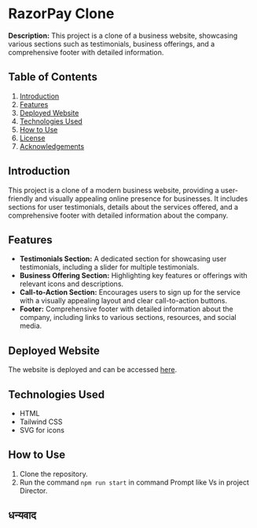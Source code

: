 # RazorPay Clone

**Description:** This project is a clone of a business website, showcasing various sections such as testimonials, business offerings, and a comprehensive footer with detailed information.

## Table of Contents

1. [Introduction](#introduction)
2. [Features](#features)
3. [Deployed Website](#deployed-website)
4. [Technologies Used](#technologies-used)
5. [How to Use](#how-to-use)
6. [License](#license)
7. [Acknowledgements](#acknowledgements)

## Introduction

This project is a clone of a modern business website, providing a user-friendly and visually appealing online presence for businesses. It includes sections for user testimonials, details about the services offered, and a comprehensive footer with detailed information about the company.

## Features

- **Testimonials Section:** A dedicated section for showcasing user testimonials, including a slider for multiple testimonials.
- **Business Offering Section:** Highlighting key features or offerings with relevant icons and descriptions.
- **Call-to-Action Section:** Encourages users to sign up for the service with a visually appealing layout and clear call-to-action buttons.
- **Footer:** Comprehensive footer with detailed information about the company, including links to various sections, resources, and social media.

## Deployed Website

The website is deployed and can be accessed [here](https://razorpay-clone007.netlify.app/).

## Technologies Used

- HTML
- Tailwind CSS
- SVG for icons

## How to Use

1. Clone the repository.
2. Run the command `npm run start` in command Prompt like Vs in project Director.

## धन्यवाद